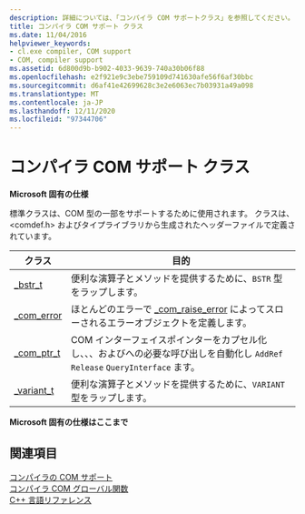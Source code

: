 ```yaml
---
description: 詳細については、「コンパイラ COM サポートクラス」を参照してください。
title: コンパイラ COM サポート クラス
ms.date: 11/04/2016
helpviewer_keywords:
- cl.exe compiler, COM support
- COM, compiler support
ms.assetid: 6d800d9b-b902-4033-9639-740a30b06f88
ms.openlocfilehash: e2f921e9c3ebe759109d741630afe56f6af30bbc
ms.sourcegitcommit: d6af41e42699628c3e2e6063ec7b03931a49a098
ms.translationtype: MT
ms.contentlocale: ja-JP
ms.lasthandoff: 12/11/2020
ms.locfileid: "97344706"
---
```

# <a name="compiler-com-support-classes"></a>コンパイラ COM サポート クラス

**Microsoft 固有の仕様**

標準クラスは、COM 型の一部をサポートするために使用されます。 クラスは、 \<comdef.h> およびタイプライブラリから生成されたヘッダーファイルで定義されています。

|クラス|目的|
|-----------|-------------|
|[_bstr_t](../cpp/bstr-t-class.md)|便利な演算子とメソッドを提供するために、`BSTR` 型をラップします。|
|[_com_error](../cpp/com-error-class.md)|ほとんどのエラーで [_com_raise_error](../cpp/com-raise-error.md) によってスローされるエラーオブジェクトを定義します。|
|[_com_ptr_t](../cpp/com-ptr-t-class.md)|COM インターフェイスポインターをカプセル化し、、、およびへの必要な呼び出しを自動化し `AddRef` `Release` `QueryInterface` ます。|
|[_variant_t](../cpp/variant-t-class.md)|便利な演算子とメソッドを提供するために、`VARIANT` 型をラップします。|

**Microsoft 固有の仕様はここまで**

## <a name="see-also"></a>関連項目

[コンパイラの COM サポート](../cpp/compiler-com-support.md)<br/>
[コンパイラ COM グローバル関数](../cpp/compiler-com-global-functions.md)<br/>
[C++ 言語リファレンス](../cpp/cpp-language-reference.md)
